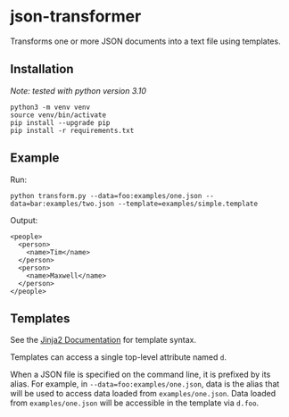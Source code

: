 # json-transformer

Transforms one or more JSON documents into a text file using templates.

## Installation

_Note: tested with python version 3.10_

```
python3 -m venv venv
source venv/bin/activate
pip install --upgrade pip
pip install -r requirements.txt
```

## Example

Run:
```
python transform.py --data=foo:examples/one.json --data=bar:examples/two.json --template=examples/simple.template 
```

Output:
```
<people>
  <person>
    <name>Tim</name>
  </person>
  <person>
    <name>Maxwell</name>
  </person>
</people>
```

## Templates

See the [Jinja2 Documentation](https://jinja.palletsprojects.com/en/3.1.x/templates) for template syntax.

Templates can access a single top-level attribute named `d`.

When a JSON file is specified on the command line, it is prefixed by its alias.
For example, in `--data=foo:examples/one.json`, data is the alias that will be
used to access data loaded from `examples/one.json`. Data loaded from
`examples/one.json` will be accessible in the template via `d.foo`.
